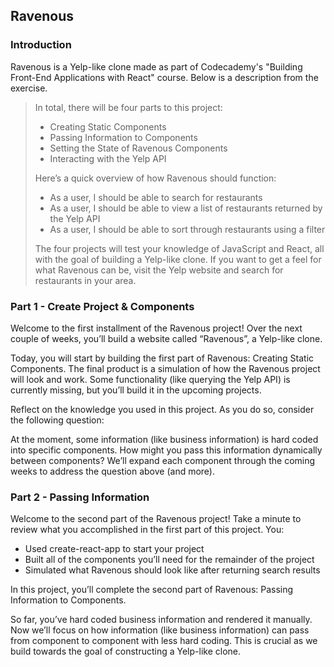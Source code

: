 ## Ravenous
### Introduction
Ravenous is a Yelp-like clone made as part of Codecademy's "Building Front-End Applications with React" course. Below is a description from the exercise.

> In total, there will be four parts to this project:
> * Creating Static Components
> * Passing Information to Components
> * Setting the State of Ravenous Components
> * Interacting with the Yelp API
> 
> Here’s a quick overview of how Ravenous should function:
> * As a user, I should be able to search for restaurants
> * As a user, I should be able to view a list of restaurants returned by the Yelp API
> * As a user, I should be able to sort through restaurants using a filter
> 
> The four projects will test your knowledge of JavaScript and React, all with the goal of building a Yelp-like clone. If you want to get a feel for what Ravenous can be, visit the Yelp website and search for restaurants in your area.

### Part 1 - Create Project & Components
Welcome to the first installment of the Ravenous project! Over the next couple of weeks, you’ll build a website called “Ravenous”, a Yelp-like clone.

Today, you will start by building the first part of Ravenous: Creating Static Components. The final product is a simulation of how the Ravenous project will look and work. Some functionality (like querying the Yelp API) is currently missing, but you’ll build it in the upcoming projects.

Reflect on the knowledge you used in this project. As you do so, consider the following question:

At the moment, some information (like business information) is hard coded into specific components. How might you pass this information dynamically between components? We’ll expand each component through the coming weeks to address the question above (and more).

### Part 2 - Passing Information
Welcome to the second part of the Ravenous project! Take a minute to review what you accomplished in the first part of this project. You:
* Used create-react-app to start your project
* Built all of the components you’ll need for the remainder of the project
* Simulated what Ravenous should look like after returning search results

In this project, you’ll complete the second part of Ravenous: Passing Information to Components.

So far, you’ve hard coded business information and rendered it manually. Now we’ll focus on how information (like business information) can pass from component to component with less hard coding. This is crucial as we build towards the goal of constructing a Yelp-like clone.
